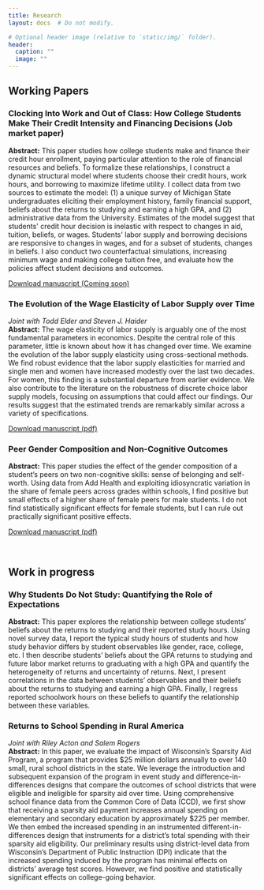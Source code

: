 ```yaml
---
title: Research
layout: docs  # Do not modify.

# Optional header image (relative to `static/img/` folder).
header:
  caption: ""
  image: ""
---
```


## Working Papers

### Clocking Into Work and Out of Class:  How College Students Make Their Credit Intensity and Financing Decisions (Job market paper)

**Abstract:** This paper studies how college students make and finance their credit hour enrollment, paying particular attention to the role of financial resources and beliefs. To formalize these relationships, I construct a dynamic structural model where students choose their credit hours, work hours, and borrowing to maximize lifetime utility. I collect data from two sources to estimate the model: (1) a unique survey of Michigan State undergraduates eliciting their employment history, family financial support, beliefs about the returns to studying and earning a high GPA, and (2) administrative data from the University. Estimates of the model suggest that students' credit hour decision is inelastic with respect to changes in aid, tuition, beliefs, or wages. Students' labor supply and borrowing decisions are responsive to changes in wages, and for a subset of students, changes in beliefs. I also conduct two counterfactual simulations, increasing minimum wage and making college tuition free, and evaluate how the policies affect student decisions and outcomes.

[Download manuscript (Coming soon)](/drafts/into-work-out-of-class.pdf)

### The Evolution of the Wage Elasticity of Labor Supply over Time 
*Joint with Todd Elder and Steven J. Haider*  
**Abstract:** The wage elasticity of labor supply is arguably one of the most fundamental parameters in economics.  Despite the central role of this parameter, little is known about how it has changed over time.  We examine the evolution of the labor supply elasticity using cross-sectional methods.  We find robust evidence that the labor supply elasticities for married and single men and women have increased modestly over the last two decades.  For women, this finding is a substantial departure from earlier evidence.  We also contribute to the literature on the robustness of discrete choice labor supply models, focusing on assumptions that could affect our findings.  Our results suggest that the estimated trends are remarkably similar across a variety of specifications.

[Download manuscript (pdf)](drafts/wage-elasticity-trends.pdf)

### Peer Gender Composition and Non-Cognitive Outcomes
**Abstract:** This paper studies the effect of the gender composition of a student’s peers on two non-cognitive skills: sense of belonging and self-worth. Using data from Add Health and exploiting idiosyncratic variation in the share of female peers across grades within schools, I find positive but small effects of a higher share of female peers for male students. I do not find statistically significant effects for female students, but I can rule out practically significant positive effects.    

[Download manuscript (pdf)](drafts/peer-gender-and-noncog-skills.pdf)

&nbsp;  

## Work in progress

### Why Students Do Not Study: Quantifying the Role of Expectations
**Abstract:** This paper explores the relationship between college students’ beliefs about the returns to studying and their reported study hours. Using novel survey data, I report the typical study hours of students and how study behavior differs by student observables like gender, race, college, etc. I then describe students’ beliefs about the GPA returns to studying and future labor market returns to graduating with a high GPA and quantify the heterogeneity of returns and uncertainty of returns. Next, I present correlations in the data between students’ observables and their beliefs about the returns to studying and earning a high GPA. Finally, I regress reported schoolwork hours on these beliefs to quantify the relationship between these variables.

### Returns to School Spending in Rural America
*Joint with Riley Acton and Salem Rogers*  
**Abstract:** In this paper, we evaluate the impact of Wisconsin’s Sparsity Aid Program, a program that provides $25 million dollars annually to over 140 small, rural school districts in the state. We leverage the introduction and subsequent expansion of the program in event study and difference-in-differences designs that compare the outcomes of school districts that were eligible and ineligible for sparsity aid over time. Using comprehensive school finance data from the Common Core of Data (CCD), we first show that receiving a sparsity aid payment increases annual spending on elementary and secondary education by approximately $225 per member. We then embed the increased spending in an instrumented different-in-differences design that instruments for a district’s total spending with their sparsity aid eligibility. Our preliminary results using district-level data from Wisconsin’s Department of Public Instruction (DPI) indicate that the increased spending induced by the program has minimal effects on districts’ average test scores. However, we find positive and statistically significant effects on college-going behavior.

